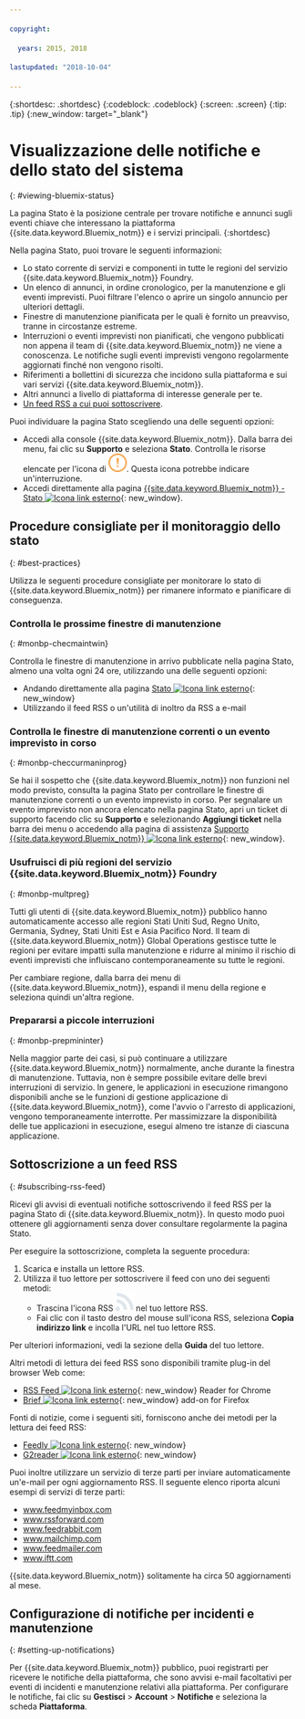 ```yaml
---

copyright:

  years: 2015, 2018

lastupdated: "2018-10-04"

---
```


{:shortdesc: .shortdesc}
{:codeblock: .codeblock}
{:screen: .screen}
{:tip: .tip}
{:new_window: target="_blank"}

# Visualizzazione delle notifiche e dello stato del sistema
{: #viewing-bluemix-status}

La pagina Stato è la posizione centrale per trovare notifiche e annunci sugli eventi chiave che interessano la piattaforma {{site.data.keyword.Bluemix_notm}} e i servizi principali.
{:shortdesc}

Nella pagina Stato, puoi trovare le seguenti informazioni:

  * Lo stato corrente di servizi e componenti in tutte le regioni del servizio {{site.data.keyword.Bluemix_notm}} Foundry.
  * Un elenco di annunci, in ordine cronologico, per la manutenzione
e gli eventi imprevisti. Puoi filtrare l'elenco o aprire un singolo annuncio
per ulteriori dettagli.
  * Finestre di manutenzione pianificata per le quali è fornito un preavviso, tranne in circostanze estreme.
  * Interruzioni o eventi imprevisti non pianificati, che vengono pubblicati non appena il team di {{site.data.keyword.Bluemix_notm}} ne
viene a conoscenza. Le notifiche sugli eventi imprevisti vengono regolarmente aggiornati finché non
vengono risolti.
  * Riferimenti a bollettini di sicurezza che incidono sulla piattaforma e sui vari servizi {{site.data.keyword.Bluemix_notm}}.
  * Altri annunci a livello di piattaforma di interesse generale per te.
  * [Un feed RSS a cui puoi sottoscrivere](#subscribing-rss-feed).

Puoi individuare la pagina Stato scegliendo una delle seguenti opzioni:

  * Accedi alla console {{site.data.keyword.Bluemix_notm}}. Dalla barra dei menu, fai clic su **Supporto** e seleziona **Stato**. Controlla le risorse elencate per l'icona di ![alcuni problemi](images/some_issues.svg). Questa icona potrebbe indicare un'interruzione.
  * Accedi direttamente alla pagina [{{site.data.keyword.Bluemix_notm}} - Stato ![Icona link esterno](../icons/launch-glyph.svg "Icona link esterno")](https://console.bluemix.net/status){: new_window}.


## Procedure consigliate per il monitoraggio dello stato
{: #best-practices}

Utilizza le seguenti procedure consigliate per monitorare lo stato di {{site.data.keyword.Bluemix_notm}} per rimanere informato e pianificare di conseguenza.

### Controlla le prossime finestre di manutenzione
{: #monbp-checmaintwin}

Controlla le finestre di manutenzione in arrivo pubblicate nella pagina Stato, almeno una volta ogni 24 ore, utilizzando una delle seguenti opzioni:
* Andando direttamente alla pagina [Stato ![Icona link esterno](../icons/launch-glyph.svg "Icona link esterno")](https://console.bluemix.net/status){: new_window}
* Utilizzando il feed RSS o un'utilità di inoltro da RSS a e-mail

### Controlla le finestre di manutenzione correnti o un evento imprevisto in corso
{: #monbp-checcurmaninprog}

Se hai il sospetto che {{site.data.keyword.Bluemix_notm}} non funzioni nel modo previsto, consulta la pagina Stato per controllare le finestre di manutenzione correnti o un evento imprevisto in corso. Per segnalare un evento imprevisto non ancora elencato nella pagina Stato, apri un ticket di supporto facendo clic su **Supporto** e selezionando **Aggiungi ticket** nella barra dei menu o accedendo alla pagina di assistenza [Supporto {{site.data.keyword.Bluemix_notm}} ![Icona link esterno](../icons/launch-glyph.svg "Icona link esterno")](http://www.ibm.biz/bluemixsupport){: new_window}.

### Usufruisci di più regioni del servizio {{site.data.keyword.Bluemix_notm}} Foundry
{: #monbp-multpreg}

Tutti gli utenti di {{site.data.keyword.Bluemix_notm}} pubblico hanno automaticamente accesso alle regioni Stati Uniti Sud, Regno Unito, Germania, Sydney, Stati Uniti Est e Asia Pacifico Nord. Il team di {{site.data.keyword.Bluemix_notm}} Global Operations gestisce tutte le regioni per evitare impatti sulla manutenzione e ridurre al minimo il rischio di eventi imprevisti che influiscano contemporaneamente su tutte le regioni.

Per cambiare regione, dalla barra dei menu di {{site.data.keyword.Bluemix_notm}}, espandi il menu della regione e seleziona quindi un'altra regione.

### Prepararsi a piccole interruzioni
{: #monbp-prepmininter}

Nella maggior parte dei casi, si può continuare a utilizzare {{site.data.keyword.Bluemix_notm}}
normalmente, anche durante la finestra di manutenzione. Tuttavia, non è sempre possibile evitare delle brevi interruzioni di servizio. In genere, le applicazioni in esecuzione rimangono disponibili anche se le funzioni
di gestione applicazione di {{site.data.keyword.Bluemix_notm}},
come l'avvio o l'arresto di applicazioni, vengono temporaneamente interrotte. Per
massimizzare la disponibilità delle tue applicazioni in esecuzione, esegui almeno
tre istanze di ciascuna applicazione.

## Sottoscrizione a un feed RSS
{: #subscribing-rss-feed}

Ricevi gli avvisi di eventuali notifiche sottoscrivendo il feed RSS per la pagina Stato di {{site.data.keyword.Bluemix_notm}}. In questo modo puoi ottenere gli aggiornamenti senza dover consultare regolarmente la pagina Stato.

Per eseguire la sottoscrizione, completa la seguente procedura:

1. Scarica e installa un lettore RSS.
2. Utilizza il tuo lettore per sottoscrivere il feed con uno dei seguenti
metodi:
    * Trascina l'icona RSS ![RSS](images/rss.svg) nel tuo lettore RSS.
    * Fai clic con il tasto destro del mouse sull'icona RSS, seleziona **Copia indirizzo link** e incolla l'URL
nel tuo lettore RSS.

Per ulteriori informazioni, vedi la sezione della **Guida** del tuo lettore. 	   

Altri metodi di lettura dei feed RSS sono disponibili tramite plug-in del browser Web come:
  * [RSS Feed ![Icona link esterno](../icons/launch-glyph.svg "Icona link esterno")](http://feeder.co/){: new_window} Reader for Chrome
  * [Brief ![Icona link esterno](../icons/launch-glyph.svg "Icona link esterno")](https://addons.mozilla.org/en-US/firefox/addon/brief/){: new_window} add-on for Firefox

Fonti di notizie, come i seguenti siti, forniscono anche dei metodi per la lettura dei feed RSS:
  * [Feedly ![Icona link esterno](../icons/launch-glyph.svg "Icona link esterno")](http://www.feedly.com/){: new_window}
  * [G2reader ![Icona link esterno](../icons/launch-glyph.svg "Icona link esterno")](http://www.g2reader.com/en/){: new_window}

Puoi inoltre
utilizzare un servizio di terze parti per inviare automaticamente un'e-mail
per ogni aggiornamento RSS. Il seguente elenco riporta alcuni esempi di servizi di terze parti:

  * www.feedmyinbox.com
  * www.rssforward.com
  * www.feedrabbit.com
  * www.mailchimp.com
  * www.feedmailer.com
  * www.iftt.com

{{site.data.keyword.Bluemix_notm}} solitamente
ha circa 50 aggiornamenti al mese.


## Configurazione di notifiche per incidenti e manutenzione
{: #setting-up-notifications}

Per {{site.data.keyword.Bluemix_notm}} pubblico, puoi registrarti per ricevere le notifiche della piattaforma, che sono avvisi e-mail facoltativi per eventi di incidenti e manutenzione relativi alla piattaforma. Per configurare le notifiche, fai clic su **Gestisci** > **Account** > **Notifiche** e seleziona la scheda **Piattaforma**. 
